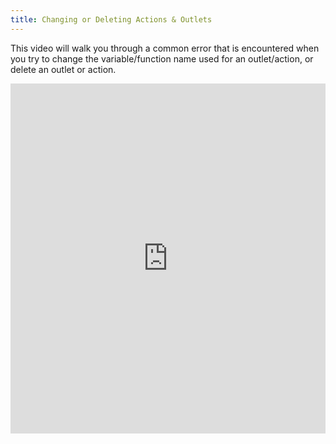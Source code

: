 ```yaml
---
title: Changing or Deleting Actions & Outlets
---
```


This video will walk you through a common error that is encountered when you try to change the variable/function name used for an outlet/action, or delete an outlet or action.

<iframe width="100%" height="560" frameborder="0" scrolling="no" src="https://screencast-o-matic.com/embed?sc=cFi6reFabC&v=5&ff=1" allowfullscreen="true"></iframe>
